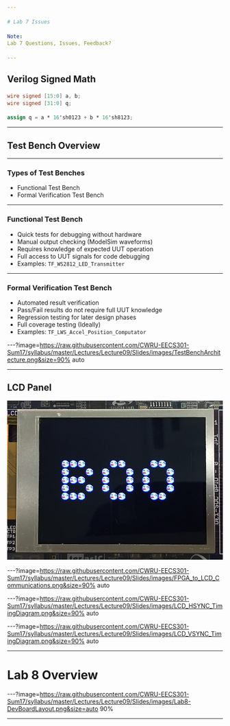 ```yaml
---

# Lab 7 Issues

Note:
Lab 7 Questions, Issues, Feedback?

---
```


## Verilog Signed Math

```verilog
wire signed [15:0] a, b;
wire signed [31:0] q;

assign q = a * 16'sh0123 + b * 16'sh8123;
```

---

## Test Bench Overview

---

### Types of Test Benches

* Functional Test Bench
* Formal Verification Test Bench

---

### Functional Test Bench

* Quick tests for debugging without hardware
* Manual output checking (ModelSim waveforms)
* Requires knowledge of expected UUT operation
* Full access to UUT signals for code debugging
* Examples: `TF_WS2812_LED_Transmitter`

---

### Formal Verification Test Bench

* Automated result verification
* Pass/Fail results do not require full UUT knowledge
* Regression testing for later design phases
* Full coverage testing (Ideally)
* Examples: `TF_LWS_Accel_Position_Computator`

---?image=https://raw.githubusercontent.com/CWRU-EECS301-Sum17/syllabus/master/Lectures/Lecture09/Slides/images/TestBenchArchitecture.png&size=90% auto

---

## LCD Panel

![LCD](https://raw.githubusercontent.com/CWRU-EECS301-Sum17/syllabus/master/Lectures/Lecture09/Slides/images/LCD_Image.png)

---?image=https://raw.githubusercontent.com/CWRU-EECS301-Sum17/syllabus/master/Lectures/Lecture09/Slides/images/FPGA_to_LCD_Communications.png&size=90% auto

---?image=https://raw.githubusercontent.com/CWRU-EECS301-Sum17/syllabus/master/Lectures/Lecture09/Slides/images/LCD_HSYNC_TimingDiagram.png&size=90% auto

---?image=https://raw.githubusercontent.com/CWRU-EECS301-Sum17/syllabus/master/Lectures/Lecture09/Slides/images/LCD_VSYNC_TimingDiagram.png&size=90% auto


---

# Lab 8 Overview

---?image=https://raw.githubusercontent.com/CWRU-EECS301-Sum17/syllabus/master/Lectures/Lecture09/Slides/images/Lab8-DevBoardLayout.png&size=auto 90%


---

